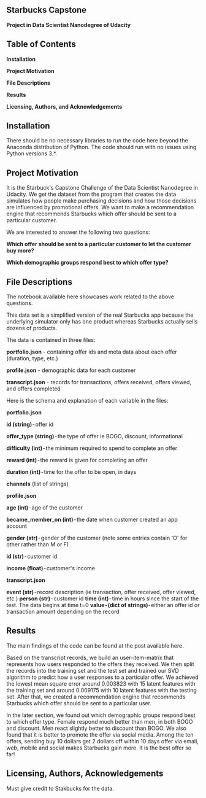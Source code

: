 ## Starbucks Capstone ##
**Project in Data Scientist Nanodegree of Udacity**

## Table of Contents
**Installation**

**Project Motivation**

**File Descriptions**

**Results**

**Licensing, Authors, and Acknowledgements**

## Installation
There should be no necessary libraries to run the code here beyond the Anaconda distribution of Python. The code should run with no issues using Python versions 3.*.

## Project Motivation
It is the Starbuck's Capstone Challenge of the Data Scientist Nanodegree in Udacity. We get the dataset from the program that creates the data simulates how people make purchasing decisions and how those decisions are influenced by promotional offers. We want to make a recommendation engine that recommends Starbucks which offer should be sent to a particular customer.

We are interested to answer the following two questions:

**Which offer should be sent to a particular customer to let the customer buy more?**

**Which demographic groups respond best to which offer type?**

## File Descriptions
The notebook available here showcases work related to the above questions.

This data set is a simplified version of the real Starbucks app because the underlying simulator only has one product whereas Starbucks actually sells dozens of products.

The data is contained in three files:

**portfolio.json** - containing offer ids and meta data about each offer (duration, type, etc.)

**profile.json** - demographic data for each customer

**transcript.json** - records for transactions, offers received, offers viewed, and offers completed

Here is the schema and explanation of each variable in the files:

**portfolio.json**

**id (string)** - offer id

**offer_type (string)** - the type of offer ie BOGO, discount, informational

**difficulty (int)** - the minimum required to spend to complete an offer

**reward (int)** - the reward is given for completing an offer

**duration (int)** - time for the offer to be open, in days

**channels** (list of strings)

**profile.json**

**age (int)** - age of the customer

**became_member_on (int)** - the date when customer created an app account

**gender (str)** - gender of the customer (note some entries contain 'O' for other rather than M or F)

**id (str)** - customer id

**income (float)** - customer's income

**transcript.json**

**event (str)** - record description (ie transaction, offer received, offer viewed, etc.)
**person (str)** - customer id
**time (int)** - time in hours since the start of the test. The data begins at time t=0
**value - (dict of strings)**- either an offer id or transaction amount depending on the record

## Results

The main findings of the code can be found at the post available here.

Based on the transcript records, we build an user-item-matrix that represents how users responded to the offers they received. We then split the records into the training set and the test set and trained our SVD algorithm to predict how a user responses to a particular offer. We achieved the lowest mean square error around 0.003823 with 15 latent features with the training set and around 0.009175 with 10 latent features with the testing set. After that, we created a recommendation engine that recommends Starbucks which offer should be sent to a particular user.

In the later section, we found out which demographic groups respond best to which offer type. Female respond much better than men, in both BOGO and discount. Men react slightly better to discount than BOGO. We also found that it is better to promote the offer via social media. Among the ten offers, sending buy 10 dollars get 2 dollars off within 10 days offer via email, web, mobile and social makes Starbucks gain more. It is the best offer so far!

## Licensing, Authors, Acknowledgements ##
Must give credit to Stakbucks for the data.
